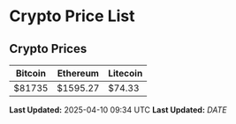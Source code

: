 # Crypto Price List

## Crypto Prices
| Bitcoin | Ethereum | Litecoin |
| ------- | -------- | -------- |
| $81735 | $1595.27 | $74.33 |
**Last Updated:** 2025-04-10 09:34 UTC
**Last Updated:** $DATE$
